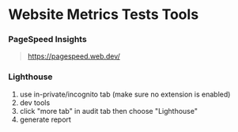 # Website Metrics Tests Tools

### PageSpeed Insights

> https://pagespeed.web.dev/

### Lighthouse

1. use in-private/incognito tab (make sure no extension is enabled)
2. dev tools
3. click "more tab" in audit tab then choose "Lighthouse"
4. generate report
